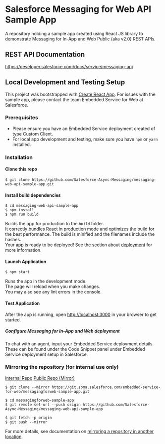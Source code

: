 # Salesforce Messaging for Web API Sample App

A repository holding a sample app created using React JS library to demonstrate Messaging for In-App and Web Public (aka v2.0) REST APIs.

## REST API Documentation
https://developer.salesforce.com/docs/service/messaging-api

## Local Development and Testing Setup
This project was bootstrapped with [Create React App](https://github.com/facebook/create-react-app).
For issues with the sample app, please contact the team Embedded Service for Web at Salesforce.

### Prerequisites
- Please ensure you have an Embedded Service deployment created of type Custom Client.
- For local app development and testing, make sure you have `npm` or `yarn` installed.

### Installation
#### Clone this repo
```
$ git clone https://github.com/Salesforce-Async-Messaging/messaging-web-api-sample-app.git
```

#### Install build dependencies
```
$ cd messaging-web-api-sample-app
$ npm install
$ npm run build
```
Builds the app for production to the `build` folder.\
It correctly bundles React in production mode and optimizes the build for the best performance.
The build is minified and the filenames include the hashes.\
Your app is ready to be deployed!
See the section about [deployment](https://facebook.github.io/create-react-app/docs/deployment) for more information.

#### Launch Application
```
$ npm start
```
Runs the app in the development mode.\
The page will reload when you make changes.\
You may also see any lint errors in the console.

#### Test Application
After the app is running, open [http://localhost:3000](http://localhost:3000) in your browser to get started.

##### Configure Messaging for In-App and Web deployment
To chat with an agent, input your Embedded Service deployment details.
These can be found under the Code Snippet panel under Embedded Service deployment setup in Salesforce.

### Mirroring the repository (for internal use only)
[Internal Repo](https://git.soma.salesforce.com/embedded-service-for-web/messagingforweb-sample-app)
[Public Repo (Mirror)](https://github.com/Salesforce-Async-Messaging/messaging-web-api-sample-app)
```
$ git clone --mirror https://git.soma.salesforce.com/embedded-service-for-web/messagingforweb-sample-app.git

$ cd messagingforweb-sample-app
$ git remote set-url --push origin https://github.com/Salesforce-Async-Messaging/messaging-web-api-sample-app

$ git fetch -p origin
$ git push --mirror
```
For more details, see documentation on [mirroring a repository in another location](https://docs.github.com/en/repositories/creating-and-managing-repositories/duplicating-a-repository#mirroring-a-repository-in-another-location).